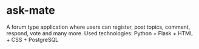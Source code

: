 # ask-mate
A forum type application where users can register, post topics, comment, respond, vote and many more. Used technologies: Python + Flask + HTML + CSS + PostgreSQL
